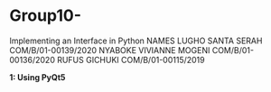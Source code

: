 # Group10-
Implementing an Interface in Python
NAMES
LUGHO SANTA SERAH COM/B/01-00139/2020
NYABOKE VIVIANNE MOGENI COM/B/01-00136/2020
RUFUS GICHUKI COM/B/01-00115/2019



**1: Using PyQt5**
